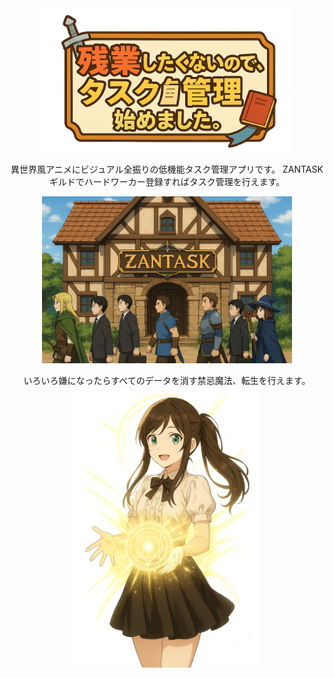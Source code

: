 <center>
<img src="./public/assets/logo/title.png" style="width: 400px">

異世界風アニメにビジュアル全振りの低機能タスク管理アプリです。
ZANTASKギルドでハードワーカー登録すればタスク管理を行えます。

<img src="./public/assets/backgrounds/guild_outside.png" style="width: 400px">


いろいろ嫌になったらすべてのデータを消す禁忌魔法、転生を行えます。
<img src="./public/assets/characters/receptionist/reincarnate.png" style="width: 300px">
</center>
